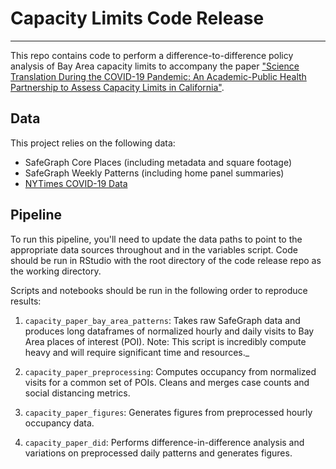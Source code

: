 # Capacity Limits Code Release

---

This repo contains code to perform a difference-to-difference policy analysis of Bay Area capacity limits to accompany the paper ["Science Translation During the COVID-19 Pandemic: An Academic-Public Health Partnership to Assess Capacity Limits in California"](https://ajph.aphapublications.org/doi/10.2105/AJPH.2021.306576). 

## Data

This project relies on the following data:
- SafeGraph Core Places (including metadata and square footage)
- SafeGraph Weekly Patterns (including home panel summaries)
- [NYTimes COVID-19 Data](https://github.com/nytimes/covid-19-data)

## Pipeline

To run this pipeline, you'll need to update the data paths to point to the appropriate data sources throughout and in the variables script. Code should be run in RStudio with the root directory of the code release repo as the working directory.

Scripts and notebooks should be run in the following order to reproduce results:

1. `capacity_paper_bay_area_patterns`: Takes raw SafeGraph data and produces long dataframes of normalized hourly and daily visits to Bay Area places of interest (POI).
Note: This script is incredibly compute heavy and will require significant time and resources._

2. `capacity_paper_preprocessing`: Computes occupancy from normalized visits for a common set of POIs. Cleans and merges case counts and social distancing metrics.

3. `capacity_paper_figures`: Generates figures from preprocessed hourly occupancy data.

4. `capacity_paper_did`: Performs difference-in-difference analysis and variations on preprocessed daily patterns and generates figures.
